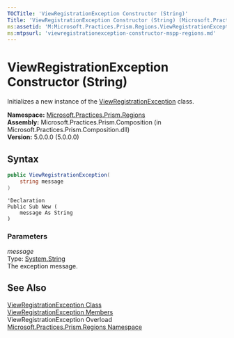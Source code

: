 ```yaml
---
TOCTitle: 'ViewRegistrationException Constructor (String)'
Title: 'ViewRegistrationException Constructor (String) (Microsoft.Practices.Prism.Regions)'
ms:assetid: 'M:Microsoft.Practices.Prism.Regions.ViewRegistrationException.\#ctor(System.String)'
ms:mtpsurl: 'viewregistrationexception-constructor-mspp-regions.md'
---
```


# ViewRegistrationException Constructor (String)

Initializes a new instance of the [ViewRegistrationException](/patterns-practices/reference/viewregistrationexception-class-mspp-regions) class.

**Namespace:** [Microsoft.Practices.Prism.Regions](/patterns-practices/reference/mspp-regions-namespace)  
**Assembly:** Microsoft.Practices.Prism.Composition (in Microsoft.Practices.Prism.Composition.dll)  
**Version:** 5.0.0.0 (5.0.0.0)

## Syntax

```C#
public ViewRegistrationException(
	string message
)
```
```VB
'Declaration
Public Sub New ( 
	message As String
)
```

### Parameters

_message_  
Type: [System.String](http://msdn2.microsoft.com/en-us/library/s1wwdcbf)  
The exception message.

## See Also

[ViewRegistrationException Class](/patterns-practices/reference/viewregistrationexception-class-mspp-regions)  
[ViewRegistrationException Members](/patterns-practices/reference/viewregistrationexception-members-mspp-regions)  
ViewRegistrationException Overload  
[Microsoft.Practices.Prism.Regions Namespace](/patterns-practices/reference/mspp-regions-namespace)